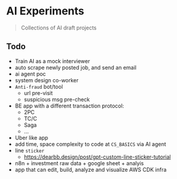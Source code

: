 # AI Experiments

> Collections of AI draft projects


## Todo

- Train AI as a mock interviewer
- auto scrape newly posted job, and send an email
- ai agent poc
- system design co-worker
- `Anti-fraud` bot/tool
	- url pre-visit
	- suspicious msg pre-check
 - BE app with a different transaction protocol:
   - 2PC
   - TC/C
   - Saga
	- ...
- Uber like app
- add time, space complexity to code at `CS_BASICS` via AI agent
- line `sticker`
  - https://dearbb.design/post/gpt-custom-line-sticker-tutorial
- n8n + investment raw data + google sheet + analyis
- app that can edit, build, analyze and visualize AWS CDK infra

